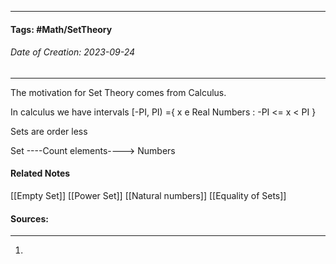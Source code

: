 __________________________________________________________________________
#### **Tags:** #Math/SetTheory 
###### *Date of Creation: 2023-09-24*
__________________________________________________________________________

The motivation for Set Theory comes from Calculus.  

In calculus we have intervals \[-PI, PI\) ={ x e Real Numbers : -PI <= x < PI }

Sets are order less

Set ----Count elements----> Numbers
#### Related Notes
[[Empty Set]]
[[Power Set]]
[[Natural numbers]]
[[Equality of Sets]]
#### Sources:
__________________________________________________________________________
1. 
